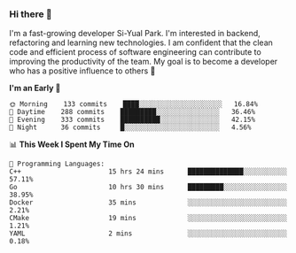 ### Hi there 👋


I'm a fast-growing developer Si-Yual Park. I'm interested in backend, refactoring and learning new technologies. I am confident that the clean code and efficient process of software engineering can contribute to improving the productivity of the team. My goal is to become a developer who has a positive influence to others 🔭

<!--START_SECTION:waka-->
**I'm an Early 🐤** 

```text
🌞 Morning    133 commits    ████░░░░░░░░░░░░░░░░░░░░░   16.84% 
🌆 Daytime    288 commits    █████████░░░░░░░░░░░░░░░░   36.46% 
🌃 Evening    333 commits    ██████████░░░░░░░░░░░░░░░   42.15% 
🌙 Night      36 commits     █░░░░░░░░░░░░░░░░░░░░░░░░   4.56%

```


📊 **This Week I Spent My Time On** 

```text
💬 Programming Languages: 
C++                      15 hrs 24 mins      ██████████████░░░░░░░░░░░   57.11% 
Go                       10 hrs 30 mins      █████████░░░░░░░░░░░░░░░░   38.95% 
Docker                   35 mins             ░░░░░░░░░░░░░░░░░░░░░░░░░   2.21% 
CMake                    19 mins             ░░░░░░░░░░░░░░░░░░░░░░░░░   1.21% 
YAML                     2 mins              ░░░░░░░░░░░░░░░░░░░░░░░░░   0.18%

```


<!--END_SECTION:waka-->
